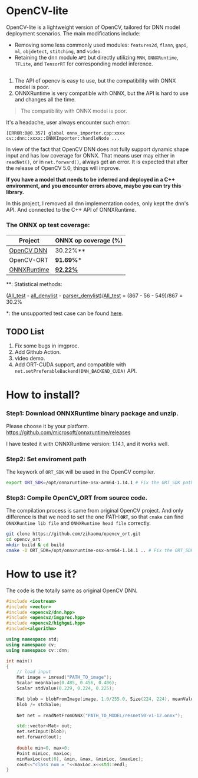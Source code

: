 # OpenCV-lite 

OpenCV-lite is a lightweight version of OpenCV, tailored for DNN model deployment scenarios. The main modifications include:
- Removing some less commonly used modules: `features2d`, `flann`, `gapi`, `ml`, `objdetect`, `stitching`, and `video`.
- Retaining the dnn module `API` but directly utilizing `MNN`, `ONNXRuntime`, `TFLite`, and `TensorRT` for corresponding model inference.

## 

1. The API of opencv is easy to use, but the compatibility with ONNX model is poor.  
2. ONNXRuntime is very compatible with ONNX, but the API is hard to use and changes all the time.

> The compatibility with ONNX model is poor.

It's a headache, user always encounter such error:
```angular2html
[ERROR:0@0.357] global onnx_importer.cpp:xxxx cv::dnn::xxxx::ONNXImporter::handleNode ...
```
In view of the fact that OpenCV DNN does not fully support dynamic shape input and has low coverage for ONNX. That means user may either in `readNet()`, or in `net.forward()`, always get an error.
It is expected that after the release of OpenCV 5.0, things will improve.

**If you have a model that needs to be inferred and deployed in a C++ environment, and you encounter errors above, maybe you can try this library.**

In this project, I removed all dnn implementation codes, only kept the dnn's API. 
And connected to the C++ API of ONNXRuntime.

### The ONNX op test coverage:
| Project                                                             | ONNX op coverage (%)                             |
|---------------------------------------------------------------------|--------------------------------------------------|
| [OpenCV DNN](https://github.com/opencv/opencv/tree/4.x/modules/dnn) | 30.22%**                                         |
| OpenCV-ORT                                                          | **91.69%***                                      |
| [ONNXRuntime](https://github.com/microsoft/onnxruntime)     | [**92.22%**](http://onnx.ai/backend-scoreboard/) |

**: Statistical methods:

([All_test](https://github.com/opencv/opencv/blob/4.x/modules/dnn/test/test_onnx_conformance.cpp#L33) - [all_denylist](https://github.com/opencv/opencv/blob/4.x/modules/dnn/test/test_onnx_conformance_layer_filter_opencv_all_denylist.inl.hpp) - [parser_denylist](https://github.com/opencv/opencv/blob/4.x/modules/dnn/test/test_onnx_conformance_layer_parser_denylist.inl.hpp))/[All_test](https://github.com/opencv/opencv/blob/4.x/modules/dnn/test/test_onnx_conformance.cpp#L33)
= (867 - 56 - 549)/867 = 30.2%

*: the unsupported test case can be found [here](https://github.com/zihaomu/opencv_ort/blob/main/modules/dnn/test/test_onnx_conformance_denylist.inl.hpp).

## TODO List
1. Fix some bugs in imgproc.
2. Add Github Action.
3. video demo.
4. Add ORT-CUDA support, and compatible with `net.setPreferableBackend(DNN_BACKEND_CUDA)` API.

# How to install?

### Step1: Download ONNXRuntime binary package and unzip.
Please choose it by your platform.
https://github.com/microsoft/onnxruntime/releases

I have tested it with ONNXRuntime version: 1.14.1, and it works well.

### Step2: Set enviroment path
The keywork of `ORT_SDK` will be used in the OpenCV compiler.
```bash
export ORT_SDK=/opt/onnxruntime-osx-arm64-1.14.1 # Fix the ORT_SDK path.
```
### Step3: Compile OpenCV_ORT from source code.
The compilation process is same from original OpenCV project.
And only difference is that we need to set the one PATH:**`ORT`**, so that `cmake` can find `ONNXRuntime lib file` and `ONNXRuntime head file` correctly.

```bash
git clone https://github.com/zihaomu/opencv_ort.git
cd opencv_ort
mkdir build & cd build
cmake -D ORT_SDK=/opt/onnxruntime-osx-arm64-1.14.1 .. # Fix the ORT_SDK path.
```

# How to use it?
The code is the totally same as original OpenCV DNN.
```C++
#include <iostream>
#include <vector>
#include <opencv2/dnn.hpp>
#include <opencv2/imgproc.hpp>
#include <opencv2/highgui.hpp>
#include<algorithm>

using namespace std;
using namespace cv;
using namespace cv::dnn;

int main()
{
    // load input
    Mat image = imread("PATH_TO_image");
    Scalar meanValue(0.485, 0.456, 0.406);
    Scalar stdValue(0.229, 0.224, 0.225);

    Mat blob = blobFromImage(image, 1.0/255.0, Size(224, 224), meanValue, true);
    blob /= stdValue;
    
    Net net = readNetFromONNX("PATH_TO_MODEL/resnet50-v1-12.onnx");

    std::vector<Mat> out;
    net.setInput(blob);
    net.forward(out);
    
    double min=0, max=0;
    Point minLoc, maxLoc;
    minMaxLoc(out[0], &min, &max, &minLoc, &maxLoc);
    cout<<"class num = "<<maxLoc.x<<std::endl;
}
```
